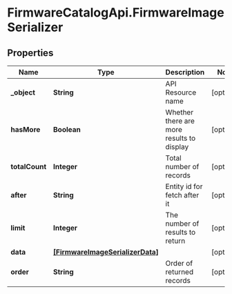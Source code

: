 # FirmwareCatalogApi.FirmwareImageSerializer

## Properties
Name | Type | Description | Notes
------------ | ------------- | ------------- | -------------
**_object** | **String** | API Resource name | [optional] 
**hasMore** | **Boolean** | Whether there are more results to display | [optional] 
**totalCount** | **Integer** | Total number of records | [optional] 
**after** | **String** | Entity id for fetch after it | [optional] 
**limit** | **Integer** | The number of results to return | [optional] 
**data** | [**[FirmwareImageSerializerData]**](FirmwareImageSerializerData.md) |  | [optional] 
**order** | **String** | Order of returned records | [optional] 


